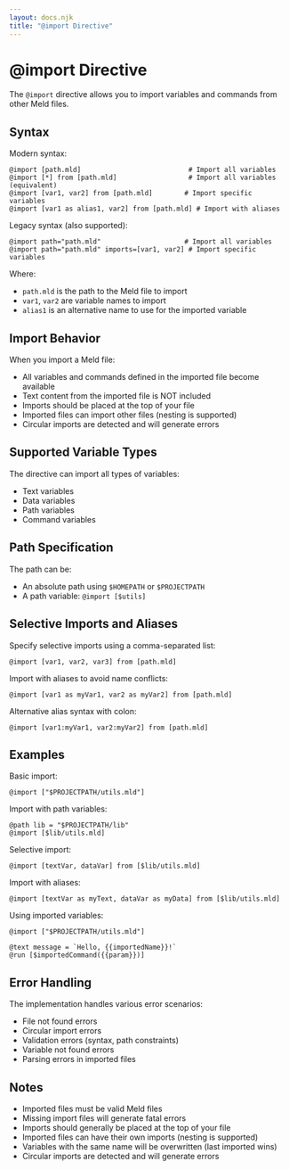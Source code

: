 ```yaml
---
layout: docs.njk
title: "@import Directive"
---
```


# @import Directive

The `@import` directive allows you to import variables and commands from other Meld files.

## Syntax

Modern syntax:
```meld
@import [path.mld]                           # Import all variables
@import [*] from [path.mld]                  # Import all variables (equivalent)
@import [var1, var2] from [path.mld]        # Import specific variables
@import [var1 as alias1, var2] from [path.mld] # Import with aliases
```

Legacy syntax (also supported):
```meld
@import path="path.mld"                     # Import all variables
@import path="path.mld" imports=[var1, var2] # Import specific variables
```

Where:
- `path.mld` is the path to the Meld file to import
- `var1`, `var2` are variable names to import
- `alias1` is an alternative name to use for the imported variable

## Import Behavior

When you import a Meld file:
- All variables and commands defined in the imported file become available
- Text content from the imported file is NOT included
- Imports should be placed at the top of your file
- Imported files can import other files (nesting is supported)
- Circular imports are detected and will generate errors

## Supported Variable Types

The directive can import all types of variables:
- Text variables
- Data variables
- Path variables
- Command variables

## Path Specification

The path can be:
- An absolute path using `$HOMEPATH` or `$PROJECTPATH`
- A path variable: `@import [$utils]`

## Selective Imports and Aliases

Specify selective imports using a comma-separated list:
```meld
@import [var1, var2, var3] from [path.mld]
```

Import with aliases to avoid name conflicts:
```meld
@import [var1 as myVar1, var2 as myVar2] from [path.mld]
```

Alternative alias syntax with colon:
```meld
@import [var1:myVar1, var2:myVar2] from [path.mld]
```

## Examples

Basic import:
```meld
@import ["$PROJECTPATH/utils.mld"]
```

Import with path variables:
```meld
@path lib = "$PROJECTPATH/lib"
@import [$lib/utils.mld]
```

Selective import:
```meld
@import [textVar, dataVar] from [$lib/utils.mld]
```

Import with aliases:
```meld
@import [textVar as myText, dataVar as myData] from [$lib/utils.mld]
```

Using imported variables:
```meld
@import ["$PROJECTPATH/utils.mld"]

@text message = `Hello, {{importedName}}!`
@run [$importedCommand({{param}})]
```

## Error Handling

The implementation handles various error scenarios:
- File not found errors
- Circular import errors
- Validation errors (syntax, path constraints)
- Variable not found errors
- Parsing errors in imported files

## Notes

- Imported files must be valid Meld files
- Missing import files will generate fatal errors
- Imports should generally be placed at the top of your file
- Imported files can have their own imports (nesting is supported)
- Variables with the same name will be overwritten (last imported wins)
- Circular imports are detected and will generate errors